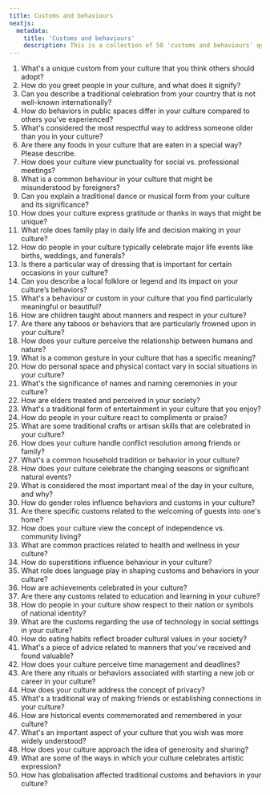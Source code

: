 ```yaml
---
title: Customs and behaviours
nextjs:
  metadata:
    title: 'Customs and behaviours'
    description: This is a collection of 50 'customs and behaviours' questions, for students learning English in Australia.
---
```


1. What's a unique custom from your culture that you think others should adopt?
2. How do you greet people in your culture, and what does it signify?
3. Can you describe a traditional celebration from your country that is not well-known internationally?
4. How do behaviors in public spaces differ in your culture compared to others you've experienced?
5. What's considered the most respectful way to address someone older than you in your culture?
6. Are there any foods in your culture that are eaten in a special way? Please describe.
7. How does your culture view punctuality for social vs. professional meetings?
8. What is a common behaviour in your culture that might be misunderstood by foreigners?
9. Can you explain a traditional dance or musical form from your culture and its significance?
10. How does your culture express gratitude or thanks in ways that might be unique?
11. What role does family play in daily life and decision making in your culture?
12. How do people in your culture typically celebrate major life events like births, weddings, and funerals?
13. Is there a particular way of dressing that is important for certain occasions in your culture?
14. Can you describe a local folklore or legend and its impact on your culture’s behaviors?
15. What's a behaviour or custom in your culture that you find particularly meaningful or beautiful?
16. How are children taught about manners and respect in your culture?
17. Are there any taboos or behaviors that are particularly frowned upon in your culture?
18. How does your culture perceive the relationship between humans and nature?
19. What is a common gesture in your culture that has a specific meaning?
20. How do personal space and physical contact vary in social situations in your culture?
21. What's the significance of names and naming ceremonies in your culture?
22. How are elders treated and perceived in your society?
23. What's a traditional form of entertainment in your culture that you enjoy?
24. How do people in your culture react to compliments or praise?
25. What are some traditional crafts or artisan skills that are celebrated in your culture?
26. How does your culture handle conflict resolution among friends or family?
27. What's a common household tradition or behavior in your culture?
28. How does your culture celebrate the changing seasons or significant natural events?
29. What is considered the most important meal of the day in your culture, and why?
30. How do gender roles influence behaviors and customs in your culture?
31. Are there specific customs related to the welcoming of guests into one's home?
32. How does your culture view the concept of independence vs. community living?
33. What are common practices related to health and wellness in your culture?
34. How do superstitions influence behaviour in your culture?
35. What role does language play in shaping customs and behaviors in your culture?
36. How are achievements celebrated in your culture?
37. Are there any customs related to education and learning in your culture?
38. How do people in your culture show respect to their nation or symbols of national identity?
39. What are the customs regarding the use of technology in social settings in your culture?
40. How do eating habits reflect broader cultural values in your society?
41. What's a piece of advice related to manners that you've received and found valuable?
42. How does your culture perceive time management and deadlines?
43. Are there any rituals or behaviors associated with starting a new job or career in your culture?
44. How does your culture address the concept of privacy?
45. What's a traditional way of making friends or establishing connections in your culture?
46. How are historical events commemorated and remembered in your culture?
47. What's an important aspect of your culture that you wish was more widely understood?
48. How does your culture approach the idea of generosity and sharing?
49. What are some of the ways in which your culture celebrates artistic expression?
50. How has globalisation affected traditional customs and behaviors in your culture?
